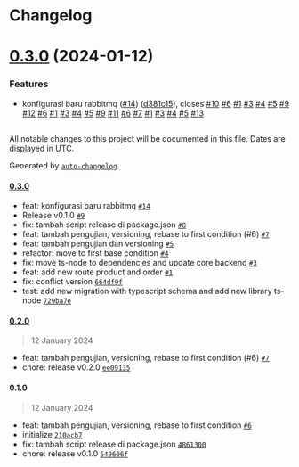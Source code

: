 # Changelog

# [0.3.0](https://github.com/knittotextile/rest-boilerplate-ts/compare/0.2.0...0.3.0) (2024-01-12)

### Features

* konfigurasi baru rabbitmq  ([#14](https://github.com/knittotextile/rest-boilerplate-ts/issues/14)) ([d381c15](https://github.com/knittotextile/rest-boilerplate-ts/commit/d381c15b7f1e29244847f31db659d1cec57de738)), closes [#10](https://github.com/knittotextile/rest-boilerplate-ts/issues/10) [#6](https://github.com/knittotextile/rest-boilerplate-ts/issues/6) [#1](https://github.com/knittotextile/rest-boilerplate-ts/issues/1) [#3](https://github.com/knittotextile/rest-boilerplate-ts/issues/3) [#4](https://github.com/knittotextile/rest-boilerplate-ts/issues/4) [#5](https://github.com/knittotextile/rest-boilerplate-ts/issues/5) [#9](https://github.com/knittotextile/rest-boilerplate-ts/issues/9) [#12](https://github.com/knittotextile/rest-boilerplate-ts/issues/12) [#6](https://github.com/knittotextile/rest-boilerplate-ts/issues/6) [#1](https://github.com/knittotextile/rest-boilerplate-ts/issues/1) [#3](https://github.com/knittotextile/rest-boilerplate-ts/issues/3) [#4](https://github.com/knittotextile/rest-boilerplate-ts/issues/4) [#5](https://github.com/knittotextile/rest-boilerplate-ts/issues/5) [#9](https://github.com/knittotextile/rest-boilerplate-ts/issues/9) [#11](https://github.com/knittotextile/rest-boilerplate-ts/issues/11) [#6](https://github.com/knittotextile/rest-boilerplate-ts/issues/6) [#7](https://github.com/knittotextile/rest-boilerplate-ts/issues/7) [#1](https://github.com/knittotextile/rest-boilerplate-ts/issues/1) [#3](https://github.com/knittotextile/rest-boilerplate-ts/issues/3) [#4](https://github.com/knittotextile/rest-boilerplate-ts/issues/4) [#5](https://github.com/knittotextile/rest-boilerplate-ts/issues/5) [#13](https://github.com/knittotextile/rest-boilerplate-ts/issues/13)

##

All notable changes to this project will be documented in this file. Dates are displayed in UTC.

Generated by [`auto-changelog`](https://github.com/CookPete/auto-changelog).

#### [0.3.0](https://github.com/knittotextile/rest-boilerplate-ts/compare/0.2.0...0.3.0)

- feat: konfigurasi baru rabbitmq  [`#14`](https://github.com/knittotextile/rest-boilerplate-ts/pull/14)
- Release v0.1.0 [`#9`](https://github.com/knittotextile/rest-boilerplate-ts/pull/9)
- fix: tambah script release di package.json [`#8`](https://github.com/knittotextile/rest-boilerplate-ts/pull/8)
- feat: tambah pengujian, versioning, rebase to first condition (#6) [`#7`](https://github.com/knittotextile/rest-boilerplate-ts/pull/7)
- feat: tambah pengujian dan versioning [`#5`](https://github.com/knittotextile/rest-boilerplate-ts/pull/5)
- refactor: move to first base condition [`#4`](https://github.com/knittotextile/rest-boilerplate-ts/pull/4)
- fix: move ts-node to dependencies and update core backend [`#3`](https://github.com/knittotextile/rest-boilerplate-ts/pull/3)
- feat: add new route product and order [`#1`](https://github.com/knittotextile/rest-boilerplate-ts/pull/1)
- fix: conflict version [`664df9f`](https://github.com/knittotextile/rest-boilerplate-ts/commit/664df9f58e1efccf8a47008911278199909a1e3f)
- test: add new migration with typescript schema and add new library ts-node [`729ba7e`](https://github.com/knittotextile/rest-boilerplate-ts/commit/729ba7e5e367a801f34f6b62232b2281fdc852d5)

#### [0.2.0](https://github.com/knittotextile/rest-boilerplate-ts/compare/0.1.0...0.2.0)

> 12 January 2024

- feat: tambah pengujian, versioning, rebase to first condition (#6) [`#7`](https://github.com/knittotextile/rest-boilerplate-ts/pull/7)
- chore: release v0.2.0 [`ee09135`](https://github.com/knittotextile/rest-boilerplate-ts/commit/ee0913525e208f58a3979154767a3a91792444a4)


#### 0.1.0

> 12 January 2024

- feat: tambah pengujian, versioning, rebase to first condition [`#6`](https://github.com/knittotextile/rest-boilerplate-ts/pull/6)
- initialize [`210acb7`](https://github.com/knittotextile/rest-boilerplate-ts/commit/210acb7f173e0420e9acb05f05a02f825a18a87c)
- fix: tambah script release di package.json [`4861300`](https://github.com/knittotextile/rest-boilerplate-ts/commit/4861300c7c14f0748876915b2b0078b4ef775fbf)
- chore: release v0.1.0 [`549606f`](https://github.com/knittotextile/rest-boilerplate-ts/commit/549606ff9c8140e6b199adca2ea11e4988bb0966)
